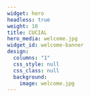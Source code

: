 ```yaml
---
widget: hero
headless: true
weight: 10
title: CUCIAL
hero_media: welcome.jpg
widget_id: welcome-banner
design:
  columns: "1"
  css_style: null
  css_class: null
  background:
    image: welcome.jpg
---
```

